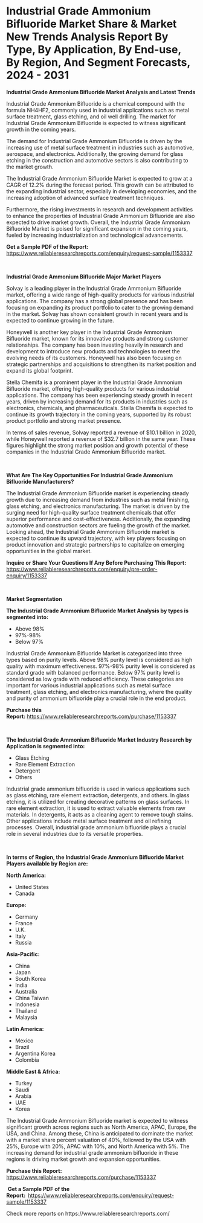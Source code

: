 <p><h1>Industrial Grade Ammonium Bifluoride Market Share & Market New Trends Analysis Report By Type, By Application, By End-use, By Region, And Segment Forecasts, 2024 - 2031</h1></p><p><strong>Industrial Grade Ammonium Bifluoride Market Analysis and Latest Trends</strong></p>
<p><p>Industrial Grade Ammonium Bifluoride is a chemical compound with the formula NH4HF2, commonly used in industrial applications such as metal surface treatment, glass etching, and oil well drilling. The market for Industrial Grade Ammonium Bifluoride is expected to witness significant growth in the coming years. </p><p>The demand for Industrial Grade Ammonium Bifluoride is driven by the increasing use of metal surface treatment in industries such as automotive, aerospace, and electronics. Additionally, the growing demand for glass etching in the construction and automotive sectors is also contributing to the market growth. </p><p>The Industrial Grade Ammonium Bifluoride Market is expected to grow at a CAGR of 12.2% during the forecast period. This growth can be attributed to the expanding industrial sector, especially in developing economies, and the increasing adoption of advanced surface treatment techniques. </p><p>Furthermore, the rising investments in research and development activities to enhance the properties of Industrial Grade Ammonium Bifluoride are also expected to drive market growth. Overall, the Industrial Grade Ammonium Bifluoride Market is poised for significant expansion in the coming years, fueled by increasing industrialization and technological advancements.</p></p>
<p><strong>Get a Sample PDF of the Report:&nbsp;</strong> <a href="https://www.reliableresearchreports.com/enquiry/request-sample/1153337">https://www.reliableresearchreports.com/enquiry/request-sample/1153337</a></p>
<p>&nbsp;</p>
<p><strong>Industrial Grade Ammonium Bifluoride Major Market Players</strong></p>
<p><p>Solvay is a leading player in the Industrial Grade Ammonium Bifluoride market, offering a wide range of high-quality products for various industrial applications. The company has a strong global presence and has been focusing on expanding its product portfolio to cater to the growing demand in the market. Solvay has shown consistent growth in recent years and is expected to continue growing in the future.</p><p>Honeywell is another key player in the Industrial Grade Ammonium Bifluoride market, known for its innovative products and strong customer relationships. The company has been investing heavily in research and development to introduce new products and technologies to meet the evolving needs of its customers. Honeywell has also been focusing on strategic partnerships and acquisitions to strengthen its market position and expand its global footprint.</p><p>Stella Chemifa is a prominent player in the Industrial Grade Ammonium Bifluoride market, offering high-quality products for various industrial applications. The company has been experiencing steady growth in recent years, driven by increasing demand for its products in industries such as electronics, chemicals, and pharmaceuticals. Stella Chemifa is expected to continue its growth trajectory in the coming years, supported by its robust product portfolio and strong market presence.</p><p>In terms of sales revenue, Solvay reported a revenue of $10.1 billion in 2020, while Honeywell reported a revenue of $32.7 billion in the same year. These figures highlight the strong market position and growth potential of these companies in the Industrial Grade Ammonium Bifluoride market.</p></p>
<p>&nbsp;</p>
<p><strong>What Are The Key Opportunities For Industrial Grade Ammonium Bifluoride Manufacturers?</strong></p>
<p><p>The Industrial Grade Ammonium Bifluoride market is experiencing steady growth due to increasing demand from industries such as metal finishing, glass etching, and electronics manufacturing. The market is driven by the surging need for high-quality surface treatment chemicals that offer superior performance and cost-effectiveness. Additionally, the expanding automotive and construction sectors are fueling the growth of the market. Looking ahead, the Industrial Grade Ammonium Bifluoride market is expected to continue its upward trajectory, with key players focusing on product innovation and strategic partnerships to capitalize on emerging opportunities in the global market.</p></p>
<p><strong>Inquire or Share Your Questions If Any Before Purchasing This Report:</strong> <a href="https://www.reliableresearchreports.com/enquiry/pre-order-enquiry/1153337">https://www.reliableresearchreports.com/enquiry/pre-order-enquiry/1153337</a></p>
<p>&nbsp;</p>
<p><strong>Market Segmentation</strong></p>
<p><strong>The Industrial Grade Ammonium Bifluoride Market Analysis by types is segmented into:</strong></p>
<p><ul><li>Above 98%</li><li>97%-98%</li><li>Below 97%</li></ul></p>
<p><p>Industrial Grade Ammonium Bifluoride Market is categorized into three types based on purity levels. Above 98% purity level is considered as high quality with maximum effectiveness. 97%-98% purity level is considered as standard grade with balanced performance. Below 97% purity level is considered as low grade with reduced efficiency. These categories are important for various industrial applications such as metal surface treatment, glass etching, and electronics manufacturing, where the quality and purity of ammonium bifluoride play a crucial role in the end product.</p></p>
<p><strong>Purchase this Report:&nbsp;</strong><a href="https://www.reliableresearchreports.com/purchase/1153337">https://www.reliableresearchreports.com/purchase/1153337</a></p>
<p>&nbsp;</p>
<p><strong>The Industrial Grade Ammonium Bifluoride Market Industry Research by Application is segmented into:</strong></p>
<p><ul><li>Glass Etching</li><li>Rare Element Extraction</li><li>Detergent</li><li>Others</li></ul></p>
<p><p>Industrial grade ammonium bifluoride is used in various applications such as glass etching, rare element extraction, detergents, and others. In glass etching, it is utilized for creating decorative patterns on glass surfaces. In rare element extraction, it is used to extract valuable elements from raw materials. In detergents, it acts as a cleaning agent to remove tough stains. Other applications include metal surface treatment and oil refining processes. Overall, industrial grade ammonium bifluoride plays a crucial role in several industries due to its versatile properties.</p></p>
<p>&nbsp;</p>
<p><strong>In terms of Region, the Industrial Grade Ammonium Bifluoride Market Players available by Region are:</strong></p>
<p>
    <p> <strong> North America: </strong>
        <ul>
            <li>United States</li>
            <li>Canada</li>
        </ul>
        </p> 
    <p> <strong> Europe: </strong>
        <ul>
            <li>Germany</li>
            <li>France</li>
            <li>U.K.</li>
            <li>Italy</li>
            <li>Russia</li>
        </ul>
        </p> 
    <p> <strong> Asia-Pacific: </strong>
        <ul>
            <li>China</li>
            <li>Japan</li>
            <li>South Korea</li>
            <li>India</li>
            <li>Australia</li>
            <li>China Taiwan</li>
            <li>Indonesia</li>
            <li>Thailand</li>
            <li>Malaysia</li>
        </ul>
        </p> 
    <p> <strong> Latin America: </strong>
        <ul>
            <li>Mexico</li>
            <li>Brazil</li>
            <li>Argentina Korea</li>
            <li>Colombia</li>
        </ul>
        </p> 
    <p> <strong> Middle East & Africa: </strong>
        <ul>
            <li>Turkey</li>
            <li>Saudi</li>
            <li>Arabia</li>
            <li>UAE</li>
            <li>Korea</li>
        </ul>
    </p>
    </p>
<p><p>The Industrial Grade Ammonium Bifluoride market is expected to witness significant growth across regions such as North America, APAC, Europe, the USA, and China. Among these, China is anticipated to dominate the market with a market share percent valuation of 40%, followed by the USA with 25%, Europe with 20%, APAC with 10%, and North America with 5%. The increasing demand for industrial grade ammonium bifluoride in these regions is driving market growth and expansion opportunities.</p></p>
<p><strong>Purchase this Report: </strong><a href="https://www.reliableresearchreports.com/purchase/1153337">https://www.reliableresearchreports.com/purchase/1153337</a></p>
<p>&nbsp;<strong>Get a Sample PDF of the Report:&nbsp;&nbsp;</strong><a href="https://www.reliableresearchreports.com/enquiry/request-sample/1153337">https://www.reliableresearchreports.com/enquiry/request-sample/1153337</a></p>
<p><strong></strong></p>
<p>Check more reports on https://www.reliableresearchreports.com/</p>
